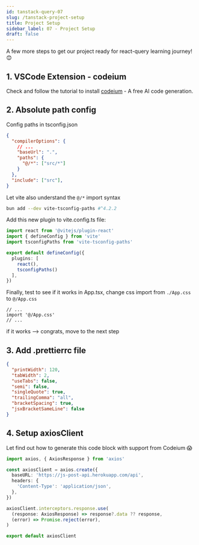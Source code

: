 ```yaml
---
id: tanstack-query-07
slug: /tanstack-project-setup
title: Project Setup
sidebar_label: 07 - Project Setup
draft: false
---
```


A few more steps to get our project ready for react-query learning journey! 😊

## 1. VSCode Extension - codeium

Check and follow the tutorial to install [codeium](https://codeium.com/vscode_tutorial) - A free AI code generation.

## 2. Absolute path config

Config paths in tsconfig.json

```json title="tsconfig.json - add new lines as below" {4-7}
{
  "compilerOptions": {
    // ... 
    "baseUrl": ".",
    "paths": {
      "@/*": ["src/*"]
    }
  },
  "include": ["src"],
}
```

Let vite also understand the `@/*` import syntax

```bash
bun add --dev vite-tsconfig-paths #^4.2.2
```

Add this new plugin to vite.config.ts file:

```ts title="vite.config.ts" {3,8}
import react from '@vitejs/plugin-react'
import { defineConfig } from 'vite'
import tsconfigPaths from 'vite-tsconfig-paths'

export default defineConfig({
  plugins: [
    react(), 
    tsconfigPaths()
  ],
})
```

Finally, test to see if it works in App.tsx, change css import from `./App.css` to `@/App.css`

```tsx title="App.tsx"
// ...
import '@/App.css'
// ...
```

if it works --> congrats, move to the next step

## 3. Add .prettierrc file

```json title=".prettierrc" - add this file to support code format
{
  "printWidth": 120,
  "tabWidth": 2,
  "useTabs": false,
  "semi": false,
  "singleQuote": true,
  "trailingComma": "all",
  "bracketSpacing": true,
  "jsxBracketSameLine": false
}
```

## 4. Setup axiosClient

Let find out how to generate this code block with support from Codeium 😱

```ts title="src/api/axios-client.ts"
import axios, { AxiosResponse } from 'axios'

const axiosClient = axios.create({
  baseURL: 'https://js-post-api.herokuapp.com/api',
  headers: {
    'Content-Type': 'application/json',
  },
})

axiosClient.interceptors.response.use(
  (response: AxiosResponse) => response?.data ?? response,
  (error) => Promise.reject(error),
)

export default axiosClient
```


<BlogFooter />
